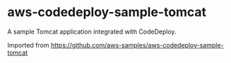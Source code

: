 # aws-codedeploy-sample-tomcat
A sample Tomcat application integrated with CodeDeploy. 

Imported from https://github.com/aws-samples/aws-codedeploy-sample-tomcat
